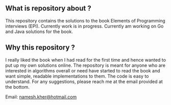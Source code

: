 
What is repository about ?
---------------------------
This repository contains the solutions to the book Elements of Programming interviews (EPI). Currently work is in progress. Currently am working on Go and Java solutions for the book. 


 Why this repository ? 
---------------------------
I really liked the book when I had read for the first time and hence wanted to put up my own solutions online. The repository is meant for anyone who are interested in algorithms overall or need have started to read the book and want simple, readable implementations to them. The code is easy to understand. For any suggestions, please reach me at the email provided at the bottom.

Email: namesh.kher@hotmail.com






